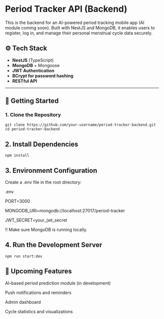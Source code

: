 # Period Tracker API (Backend)

This is the backend for an AI-powered period tracking mobile app (AI module coming soon). Built with NestJS and MongoDB, it enables users to register, log in, and manage their personal menstrual cycle data securely.

## ⚙️ Tech Stack

- **NestJS** (TypeScript)
- **MongoDB** + Mongoose
- **JWT Authentication**
- **BCrypt for password hashing**
- **RESTful API**

---

## 🚀 Getting Started

### 1. Clone the Repository

```
git clone https://github.com/your-username/period-tracker-backend.git
cd period-tracker-backend

````
## 2. Install Dependencies
````
npm install
````
## 3. Environment Configuration
Create a .env file in the root directory:

.env

PORT=3000

MONGODB_URI=mongodb://localhost:27017/period-tracker

JWT_SECRET=your_jwt_secret

!! Make sure MongoDB is running locally.

## 4. Run the Development Server
````
npm run start:dev
````

## 🧠 Upcoming Features
AI-based period prediction module (in development)

Push notifications and reminders

Admin dashboard

Cycle statistics and visualizations
